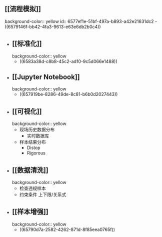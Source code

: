## [[流程模拟]]
background-color:: yellow
id:: 6577ef1e-51bf-497a-b893-a42e21631dc2
	- ((6579146f-bb42-4fa3-9613-e63e6db2b0c4))
- ## [[标准化]]
  background-color:: yellow
	- ((6583a38d-c8b8-45c2-ad10-9c5d066e1488))
- ## [[Jupyter Notebook]]
  background-color:: yellow
	- ((657919be-8286-49de-8c81-b6b0d2027443))
- ## [[可视化]]
  background-color:: yellow
	- 现场历史数据分布
		- 实时数据库
	- 样本结果分布
		- Distop
		- Rigorous
- ## [[数据清洗]]
  background-color:: yellow
	- 检查违规样本
	- 约束条件
	  上下限/关系式
- ## [[样本增强]]
  background-color:: yellow
	- ((65790d7a-2582-4262-871d-8f85eea0765f))